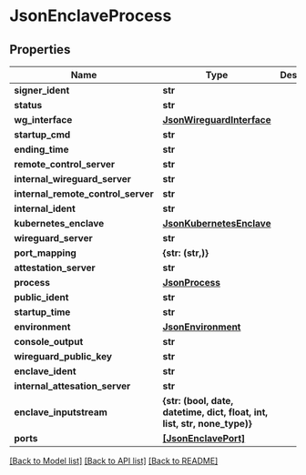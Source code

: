 # JsonEnclaveProcess


## Properties
Name | Type | Description | Notes
------------ | ------------- | ------------- | -------------
**signer_ident** | **str** |  | [optional] 
**status** | **str** |  | [optional] 
**wg_interface** | [**JsonWireguardInterface**](JsonWireguardInterface.md) |  | [optional] 
**startup_cmd** | **str** |  | [optional] 
**ending_time** | **str** |  | [optional] 
**remote_control_server** | **str** |  | [optional] 
**internal_wireguard_server** | **str** |  | [optional] 
**internal_remote_control_server** | **str** |  | [optional] 
**internal_ident** | **str** |  | [optional] 
**kubernetes_enclave** | [**JsonKubernetesEnclave**](JsonKubernetesEnclave.md) |  | [optional] 
**wireguard_server** | **str** |  | [optional] 
**port_mapping** | **{str: (str,)}** |  | [optional] 
**attestation_server** | **str** |  | [optional] 
**process** | [**JsonProcess**](JsonProcess.md) |  | [optional] 
**public_ident** | **str** |  | [optional] 
**startup_time** | **str** |  | [optional] 
**environment** | [**JsonEnvironment**](JsonEnvironment.md) |  | [optional] 
**console_output** | **str** |  | [optional] 
**wireguard_public_key** | **str** |  | [optional] 
**enclave_ident** | **str** |  | [optional] 
**internal_attesation_server** | **str** |  | [optional] 
**enclave_inputstream** | **{str: (bool, date, datetime, dict, float, int, list, str, none_type)}** |  | [optional] 
**ports** | [**[JsonEnclavePort]**](JsonEnclavePort.md) |  | [optional] 

[[Back to Model list]](../README.md#documentation-for-models) [[Back to API list]](../README.md#documentation-for-api-endpoints) [[Back to README]](../README.md)


